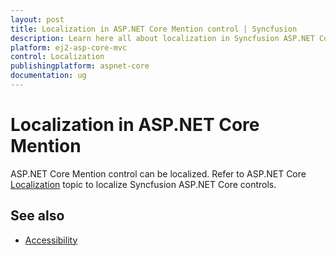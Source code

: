 ```yaml
---
layout: post
title: Localization in ASP.NET Core Mention control | Syncfusion
description: Learn here all about localization in Syncfusion ASP.NET Core Mention control of Syncfusion Essential JS 2 and more.
platform: ej2-asp-core-mvc
control: Localization
publishingplatform: aspnet-core
documentation: ug
---
```


# Localization in ASP.NET Core Mention

ASP.NET Core Mention control can be localized. Refer to ASP.NET Core [Localization](../../common/EJ2_ASP.NETCORE/localization.md) topic to localize Syncfusion ASP.NET Core controls.

## See also

* [Accessibility](./accessibility)